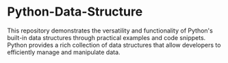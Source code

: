 # Python-Data-Structure
This repository demonstrates the versatility and functionality of Python's built-in data structures through practical examples and code snippets. Python provides a rich collection of data structures that allow developers to efficiently manage and manipulate data.
